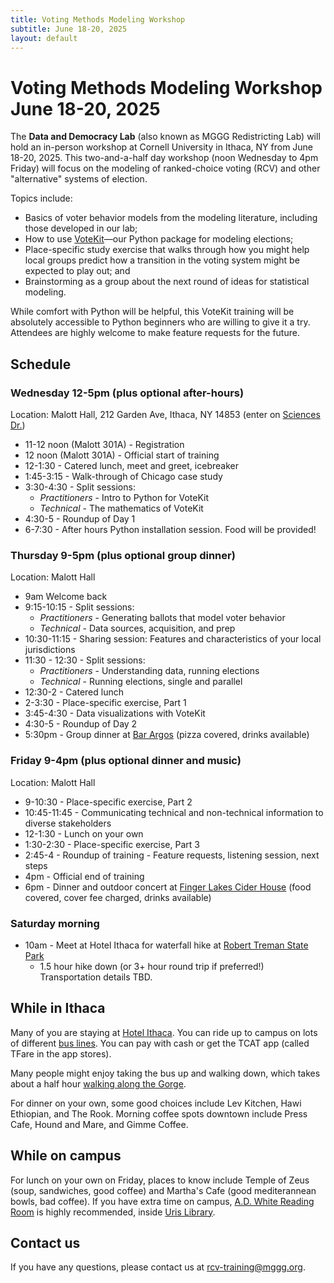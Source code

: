 ```yaml
---
title: Voting Methods Modeling Workshop 
subtitle: June 18-20, 2025
layout: default
---
```


# Voting Methods Modeling Workshop June 18-20, 2025

The **Data and Democracy Lab** (also known as MGGG Redistricting Lab) will hold an in-person workshop at Cornell University in Ithaca, NY from June 18-20, 2025. This two-and-a-half day workshop (noon Wednesday to 4pm Friday) will focus on the modeling of ranked-choice voting (RCV) and other "alternative" systems of election. 

Topics include:
- Basics of voter behavior models from the modeling literature, including those developed in our lab;
- How to use [VoteKit](https://votekit.readthedocs.io/en/latest/)—our Python package for modeling elections;
- Place-specific study exercise that walks through how you might help local groups predict how a transition in the voting system might be expected to play out; and
- Brainstorming as a group about the next round of ideas for statistical modeling.

While comfort with Python will be helpful, this VoteKit training will be absolutely accessible to Python beginners who are willing to give it a try. Attendees are highly welcome to make feature requests for the future. 

## Schedule

### Wednesday 12-5pm (plus optional after-hours)
Location: Malott Hall, 212 Garden Ave, Ithaca, NY 14853 (enter on [Sciences Dr.](https://maps.app.goo.gl/L6wM8yosCCaUKRNS8))

* 11-12 noon (Malott 301A) - Registration
* 12 noon (Malott 301A) - Official start of training
* 12-1:30 - Catered lunch, meet and greet, icebreaker
* 1:45-3:15 - Walk-through of Chicago case study
* 3:30-4:30 - Split sessions: 
    - *Practitioners* - Intro to Python for VoteKit
    - *Technical* - The mathematics of VoteKit
* 4:30-5 - Roundup of Day 1
* 6-7:30 - After hours Python installation session. Food will be provided!

### Thursday 9-5pm (plus optional group dinner)
Location: Malott Hall

* 9am Welcome back
* 9:15-10:15 - Split sessions: 
    - *Practitioners* - Generating ballots that model voter behavior
    - *Technical* - Data sources, acquisition, and prep 
* 10:30-11:15 - Sharing session: Features and characteristics of your local jurisdictions 
* 11:30 - 12:30 - Split sessions: 
    - *Practitioners* - Understanding data, running elections
    - *Technical* - Running elections, single and parallel
* 12:30-2 - Catered lunch
* 2-3:30 - Place-specific exercise, Part 1
* 3:45-4:30 - Data visualizations with VoteKit
* 4:30-5 - Roundup of Day 2
* 5:30pm - Group dinner at [Bar Argos](https://www.argosinn.com/bar) (pizza covered, drinks available)


### Friday 9-4pm (plus optional dinner and music)
Location: Malott Hall

* 9-10:30 - Place-specific exercise, Part 2
* 10:45-11:45 - Communicating technical and non-technical information to diverse stakeholders
* 12-1:30 - Lunch on your own
* 1:30-2:30 - Place-specific exercise, Part 3
* 2:45-4 - Roundup of training - Feature requests, listening session, next steps
* 4pm - Official end of training
* 6pm - Dinner and outdoor concert at [Finger Lakes Cider House](https://www.fingerlakesciderhouse.com/pages/live-music) (food covered, cover fee charged, drinks available)

### Saturday morning
* 10am - Meet at Hotel Ithaca for waterfall hike at [Robert Treman State Park](https://maps.app.goo.gl/3Aw8ggSbpUA1DKT36)
     - 1.5 hour hike down (or 3+ hour round trip if preferred!) Transportation details TBD.

## While in Ithaca
Many of you are staying at [Hotel Ithaca](https://maps.app.goo.gl/TGUsPzVKuh5vb5fQ9).  You can ride up to campus on lots of different [bus lines](https://maps.app.goo.gl/pruvqQ59AkpYsKy5A).  You can pay with cash or get the TCAT app (called TFare in the app stores).

Many people might enjoy taking the bus up and walking down, which takes about a half hour [walking along the Gorge](https://maps.app.goo.gl/pruvqQ59AkpYsKy5A).  

For dinner on your own, some good choices include Lev Kitchen, Hawi Ethiopian, and The Rook.  Morning coffee spots downtown include Press Cafe, Hound and Mare, and Gimme Coffee.  

## While on campus
For lunch on your own on Friday, places to know include Temple of Zeus (soup, sandwiches, good coffee) and Martha's Cafe (good mediterannean bowls, bad coffee).  If you have extra time on campus, [A.D. White Reading Room](https://www.cornell.edu/tour/ADWhiteReadingRoom) is highly recommended, inside [Uris Library](https://maps.app.goo.gl/CU3qkV2gMbCBtMJJ9).  

## Contact us

If you have any questions, please contact us at [rcv-training@mggg.org](mailto:rcv-training@mggg.org). 
